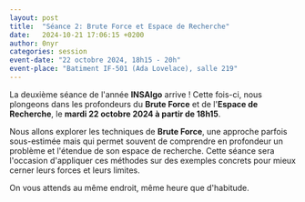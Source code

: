 ```yaml
---
layout: post
title:  "Séance 2: Brute Force et Espace de Recherche"
date:   2024-10-21 17:06:15 +0200
author: 0nyr
categories: session
event-date: "22 octobre 2024, 18h15 - 20h"
event-place: "Batiment IF-501 (Ada Lovelace), salle 219"
---
```


La deuxième séance de l'année **INSAlgo** arrive ! Cette fois-ci, nous plongeons dans les profondeurs du **Brute Force** et de l'**Espace de Recherche**, le **mardi 22 octobre 2024 à partir de 18h15**.

Nous allons explorer les techniques de **Brute Force**, une approche parfois sous-estimée mais qui permet souvent de comprendre en profondeur un problème et l'étendue de son espace de recherche. Cette séance sera l'occasion d'appliquer ces méthodes sur des exemples concrets pour mieux cerner leurs forces et leurs limites.

On vous attends au même endroit, même heure que d'habitude.
